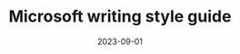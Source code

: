 ---
categories:
- Content
date: 2023-09-01
description: The online Microsoft Writing Style Guide provides up-to-date style and terminology guidelines. It replaces the Microsoft Manual of Style.
link: https://learn.microsoft.com/en-us/style-guide/welcome/
pricing:
tags:
- Style guide
- UI
title: Microsoft writing style guide
---